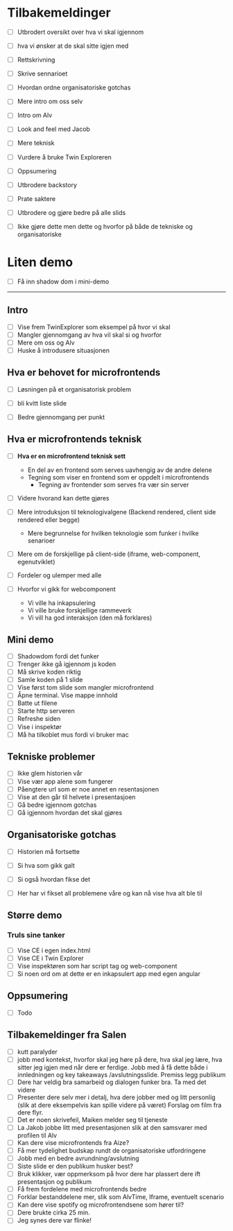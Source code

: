 # Tilbakemeldinger

- [ ] Utbrodert oversikt over hva vi skal igjennom
- [ ] hva vi ønsker at de skal sitte igjen med
- [ ] Rettskrivning
- [ ] Skrive sennarioet
- [ ] Hvordan ordne organisatoriske gotchas
- [ ] Mere intro om oss selv
- [ ] Intro om Alv
- [ ] Look and feel med Jacob
- [ ] Mere teknisk
- [ ] Vurdere å bruke Twin Exploreren
- [ ] Oppsumering
- [ ] Utbrodere backstory

- [ ] Prate saktere
- [ ] Utbrodere og gjøre bedre på alle slids
- [ ] Ikke gjøre dette men dette og hvorfor på både de tekniske og organisatoriske

# Liten demo

- [ ] Få inn shadow dom i mini-demo

---

## Intro

- [ ] Vise frem TwinExplorer som eksempel på hvor vi skal
- [ ] Mangler gjennomgang av hva vil skal si og hvorfor
- [ ] Mere om oss og Alv
- [ ] Huske å introdusere situasjonen

## Hva er behovet for microfrontends

- [ ] Løsningen på et organisatorisk problem

- [ ] bli kvitt liste slide
- [ ] Bedre gjennomgang per punkt

## Hva er microfrontends teknisk

- [ ] **Hva er en microfrontend teknisk sett**
  - En del av en frontend som serves uavhengig av de andre delene
  - Tegning som viser en frontend som er oppdelt i microfrontends
    - Tegning av frontender som serves fra vær sin server
- [ ] Videre hvorand kan dette gjøres
- [ ] Mere introduksjon til teknologivalgene (Backend rendered, client side rendered eller begge)

  - Mere begrunnelse for hvilken teknologie som funker i hvilke senarioer

- [ ] Mere om de forskjellige på client-side (iframe, web-component, egenutviklet)
- [ ] Fordeler og ulemper med alle
- [ ] Hvorfor vi gikk for webcomponent
  - Vi ville ha inkapsulering
  - Vi ville bruke forskjellige rammeverk
  - Vi vill ha god interaksjon (den må forklares)

## Mini demo

- [ ] Shadowdom fordi det funker
- [ ] Trenger ikke gå igjennom js koden
- [ ] Må skrive koden riktig
- [ ] Samle koden på 1 slide
- [ ] Vise først tom slide som mangler microfrontend
- [ ] Åpne terminal. Vise mappe innhold
- [ ] Batte ut filene
- [ ] Starte http serveren
- [ ] Refreshe siden
- [ ] Vise i inspektør
- [ ] Må ha tilkoblet mus fordi vi bruker mac

## Tekniske problemer

- [ ] Ikke glem historien vår
- [ ] Vise vær app alene som fungerer
- [ ] Påengtere url som er noe annet en resentasjonen
- [ ] Vise at den går til helvete i presentasjoen
- [ ] Gå bedre igjennom gotchas
- [ ] Gå igjennom hvordan det skal gjøres

## Organisatoriske gotchas

- [ ] Historien må fortsette
- [ ] Si hva som gikk galt
- [ ] Si også hvordan fikse det

- [ ] Her har vi fikset all problemene våre og kan nå vise hva alt ble til

## Større demo

### Truls sine tanker

- [ ] Vise CE i egen index.html
- [ ] Vise CE i Twin Explorer
- [ ] Vise inspektøren som har script tag og web-component
- [ ] Si noen ord om at dette er en inkapsulert app med egen angular

## Oppsumering

- [ ] Todo


## Tilbakemeldinger fra Salen

- [ ] kutt paralyder
- [ ] jobb med kontekst, hvorfor skal jeg høre på dere, hva skal jeg lære, hva sitter jeg igjen med når dere er ferdige. Jobb med å få dette både i innledningen og  key takeaways /avslutningsslide. Premiss legg publikum
- [ ] Dere har veldig bra samarbeid og dialogen funker bra. Ta med det videre
- [ ] Presenter dere selv mer i detalj, hva dere jobber med og litt personlig (slik at dere eksempelvis kan spille videre på været) Forslag om film fra dere flyr.
- [ ] Det er noen skrivefeil, Maiken melder seg til tjeneste
- [ ] La Jakob jobbe litt med presentasjonen slik at den samsvarer med profilen til Alv
- [ ] Kan dere vise microfrontends fra Aize?
- [ ] Få mer tydelighet budskap rundt de organisatoriske utfordringene
- [ ] Jobb med en bedre avrundning/avslutning
- [ ] Siste slide er den publikum husker best?
- [ ] Bruk klikker, vær oppmerksom på hvor dere har plassert dere ift presentasjon og publikum
- [ ] Få frem fordelene med microfrontends bedre
- [ ] Forklar bestanddelene mer, slik som AlvTime, Iframe, eventuelt scenario
- [ ] Kan dere vise spotify og microfrontendsene som hører til?
- [ ] Dere brukte cirka 25 min.
- [ ] Jeg synes dere var flinke!
